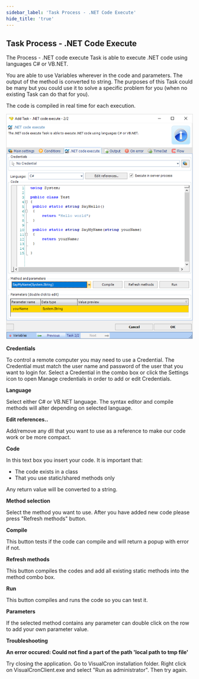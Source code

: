 ```yaml
---
sidebar_label: 'Task Process - .NET Code Execute'
hide_title: 'true'
---
```


## Task Process - .NET Code Execute

The Process - .NET code execute Task is able to execute .NET code using languages C# or VB.NET.
 
You are able to use Variables wherever in the code and parameters. The output of the method is converted to string. The purposes of this Task could be many but you could use it to solve a specific problem for you (when no existing Task can do that for you).
 
The code is compiled in real time for each execution.

![](../../../static/img/taskprocessnetcodeexecute.png)

**Credentials**

To control a remote computer you may need to use a Credential. The Credential must match the user name and password of the user that you want to login for. Select a Credential in the combo box or click the Settings icon to open Manage credentials in order to add or edit Credentials.
 
**Language**

Select either C# or VB.NET language. The syntax editor and compile methods will alter depending on selected language.
 
**Edit references..**

Add/remove any dll that you want to use as a reference to make our code work or be more compact.
 
**Code**

In this text box you insert your code. It is important that:

* The code exists in a class
* That you use static/shared methods only

Any return value will be converted to a string.
 
**Method selection**

Select the method you want to use. After you have added new code please press "Refresh methods" button.
 
**Compile**

This button tests if the code can compile and will return a popup with error if not.
 
**Refresh methods**

This button compiles the codes and add all existing static methods into the method combo box.
 
**Run**

This button compiles and runs the code so you can test it.
 
**Parameters**

If the selected method contains any parameter can double click on the row to add your own parameter value.
 
**Troubleshooting**
 
**An error occured: Could not find a part of the path 'local path to tmp file'**

Try closing the application. Go to VisualCron installation folder. Right click on VisualCronClient.exe and select "Run as administrator". Then try again.
